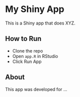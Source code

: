 # My Shiny App

This is a Shiny app that does XYZ.

## How to Run

- Clone the repo
- Open `app.R` in RStudio
- Click Run App

## About

This app was developed for ...
